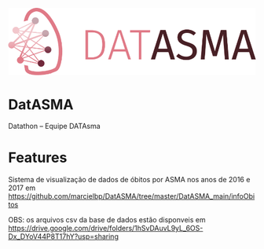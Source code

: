 ![Datasma](/DatASMA_images/datASMA_full.png)

# DatASMA
Datathon – Equipe DATAsma

# Features

Sistema de visualização de dados de óbitos por ASMA nos anos de 2016 e 2017 em https://github.com/marcielbp/DatASMA/tree/master/DatASMA_main/infoObitos

OBS: os arquivos csv da base de dados estão disponveis em https://drive.google.com/drive/folders/1hSvDAuvL9yL_6OS-Dx_DYoV44P8T17hY?usp=sharing
